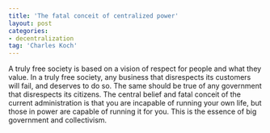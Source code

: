 ```yaml
---
title: 'The fatal conceit of centralized power'
layout: post
categories:
- decentralization
tag: 'Charles Koch'
---
```


A truly free society is based on a vision of respect for people and what they value. In a truly free society, any business that disrespects its customers will fail, and deserves to do so. The same should be true of any government that disrespects its citizens. The central belief and fatal conceit of the current administration is that you are incapable of running your own life, but those in power are capable of running it for you. This is the essence of big government and collectivism.